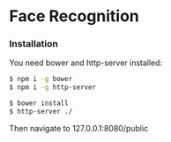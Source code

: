 # Face Recognition

### Installation

You need bower and http-server installed:

```sh
$ npm i -g bower
$ npm i -g http-server
```

```sh
$ bower install
$ http-server ./
```

Then navigate to 127.0.0.1:8080/public